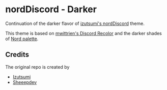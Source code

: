 # nordDiscord - Darker

Continuation of the darker flavor of [izutsumi's nordDiscord](https://github.com/izutsumi/nordDiscord) theme.

This theme is based on [mwittrien's Discord Recolor](https://mwittrien.github.io/) and the darker shades of [Nord palette](https://www.nordtheme.com/).

## Credits
The original repo is created by
- [Izutsumi](https://github.com/izutsumi)
- [Sheeepdev](https://github.com/sheeepdev)